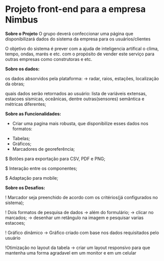 <h1>Projeto front-end para a empresa Nimbus</h1>

**Sobre o Projeto**
O grupo deverá confeccionar uma página que disponibilizará dados do sistema da empresa para os usuários/clientes

O objetivo do sistema é prever com a ajuda de inteligencia artifical o clima, tempo, ondas, marés e etc. 
com o propósito de vender este serviço para outras empresas como construtoras e etc.

**Sobre os dados:**

os dados absorvidos pela plataforma:
  -> radar, raios, estações, localização da obras;

quais dados serão retornados ao usuário:
  lista de variáveis extensas, estacoes sísmicas, oceânicas, dentre outras(sensores)
  semântica e métricas diferentes;

**Sobre as Funcionalidades:**
- Criar uma pagina mais robusta, que disponibilize esses dados nos formatos:
* Tabelas;
* Gráficos;
* Marcadores de georeferência;

$ Botões para exportação para CSV, PDF e PNG;

$ Interação entre os componentes;

$ Adaptação para mobile;

**Sobre os Desafios:**

! Marcador seja preenchido de acordo com os critérios(já configurados no sistema);

! Dois formatos de pesquisa de dados
  -> além do formulário;
  -> clicar no marcados;
  -> desenhar um retângulo na imagem e pesquisar varias estacoes;

! Gráfico dinâmico
  -> Gráfico criado com base nos dados requisitados pelo usuário

!Otimização no layout da tabela
  -> criar um layout responsivo para que mantenha uma forma agradavel em um monitor e em um celular

